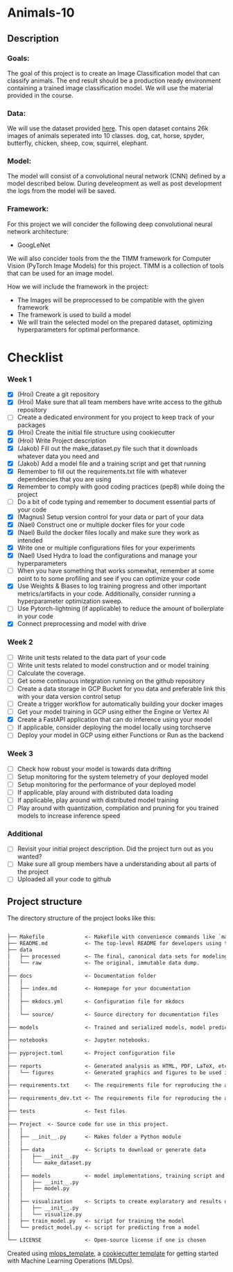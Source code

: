 # Animals-10

## Description

### Goals:

The goal of this project is to create an Image Classification model that can classify animals. The end result should be a production ready environment containing a trained image classification model. We will use the material provided in the course.

### Data:

We will use the dataset provided [here](https://www.kaggle.com/datasets/alessiocorrado99/animals10). This open dataset contains 26k images of animals seperated into 10 classes.
dog, cat, horse, spyder, butterfly, chicken, sheep, cow, squirrel, elephant.

### Model:

The model will consist of a convolutional neural network (CNN) defined by a model described below. During develeopment as well as post development the logs from the model will be saved.

### Framework:

For this project we will concider the following deep convolutional neural network architecture:

- GoogLeNet

We will also concider tools from the the TIMM framework for Computer Vision (PyTorch Image Models) for this project. TIMM is a collection of tools that can be used for an image model.

How we will include the framework in the project:

- The Images will be preprocessed to be compatible with the given framework
- The framework is used to build a model
- We will train the selected model on the prepared dataset, optimizing hyperparameters for optimal performance.

# Checklist

### Week 1

- [x] (Hroi) Create a git repository
- [x] (Hroi) Make sure that all team members have write access to the github repository
- [ ] Create a dedicated environment for you project to keep track of your packages
- [x] (Hroi) Create the initial file structure using cookiecutter
- [x] (Hroi) Write Project description
- [x] (Jakob) Fill out the make_dataset.py file such that it downloads whatever data you need and
- [x] (Jakob) Add a model file and a training script and get that running
- [x] Remember to fill out the requirements.txt file with whatever dependencies that you are using
- [x] Remember to comply with good coding practices (pep8) while doing the project
- [ ] Do a bit of code typing and remember to document essential parts of your code
- [x] (Magnus) Setup version control for your data or part of your data
- [x] (Nael) Construct one or multiple docker files for your code
- [x] (Nael) Build the docker files locally and make sure they work as intended
- [x] Write one or multiple configurations files for your experiments
- [x] (Nael) Used Hydra to load the configurations and manage your hyperparameters
- [ ] When you have something that works somewhat, remember at some point to to some profiling and see if you can optimize your code
- [x] Use Weights & Biases to log training progress and other important metrics/artifacts in your code. Additionally, consider running a hyperparameter optimization sweep.
- [ ] Use Pytorch-lightning (if applicable) to reduce the amount of boilerplate in your code
- [x] Connect preprocessing and model with drive

### Week 2

- [ ] Write unit tests related to the data part of your code
- [ ] Write unit tests related to model construction and or model training
- [ ] Calculate the coverage.
- [ ] Get some continuous integration running on the github repository
- [ ] Create a data storage in GCP Bucket for you data and preferable link this with your data version control setup
- [ ] Create a trigger workflow for automatically building your docker images
- [ ] Get your model training in GCP using either the Engine or Vertex AI
- [x] Create a FastAPI application that can do inference using your model
- [ ] If applicable, consider deploying the model locally using torchserve
- [ ] Deploy your model in GCP using either Functions or Run as the backend

### Week 3

- [ ] Check how robust your model is towards data drifting
- [ ] Setup monitoring for the system telemetry of your deployed model
- [ ] Setup monitoring for the performance of your deployed model
- [ ] If applicable, play around with distributed data loading
- [ ] If applicable, play around with distributed model training
- [ ] Play around with quantization, compilation and pruning for you trained models to increase inference speed

### Additional

- [ ] Revisit your initial project description. Did the project turn out as you wanted?
- [ ] Make sure all group members have a understanding about all parts of the project
- [ ] Uploaded all your code to github

## Project structure

The directory structure of the project looks like this:

```txt

├── Makefile             <- Makefile with convenience commands like `make data` or `make train`
├── README.md            <- The top-level README for developers using this project.
├── data
│   ├── processed        <- The final, canonical data sets for modeling.
│   └── raw              <- The original, immutable data dump.
│
├── docs                 <- Documentation folder
│   │
│   ├── index.md         <- Homepage for your documentation
│   │
│   ├── mkdocs.yml       <- Configuration file for mkdocs
│   │
│   └── source/          <- Source directory for documentation files
│
├── models               <- Trained and serialized models, model predictions, or model summaries
│
├── notebooks            <- Jupyter notebooks.
│
├── pyproject.toml       <- Project configuration file
│
├── reports              <- Generated analysis as HTML, PDF, LaTeX, etc.
│   └── figures          <- Generated graphics and figures to be used in reporting
│
├── requirements.txt     <- The requirements file for reproducing the analysis environment
|
├── requirements_dev.txt <- The requirements file for reproducing the analysis environment
│
├── tests                <- Test files
│
├── Project  <- Source code for use in this project.
│   │
│   ├── __init__.py      <- Makes folder a Python module
│   │
│   ├── data             <- Scripts to download or generate data
│   │   ├── __init__.py
│   │   └── make_dataset.py
│   │
│   ├── models           <- model implementations, training script and prediction script
│   │   ├── __init__.py
│   │   ├── model.py
│   │
│   ├── visualization    <- Scripts to create exploratory and results oriented visualizations
│   │   ├── __init__.py
│   │   └── visualize.py
│   ├── train_model.py   <- script for training the model
│   └── predict_model.py <- script for predicting from a model
│
└── LICENSE              <- Open-source license if one is chosen
```

Created using [mlops_template](https://github.com/SkafteNicki/mlops_template),
a [cookiecutter template](https://github.com/cookiecutter/cookiecutter) for getting
started with Machine Learning Operations (MLOps).
